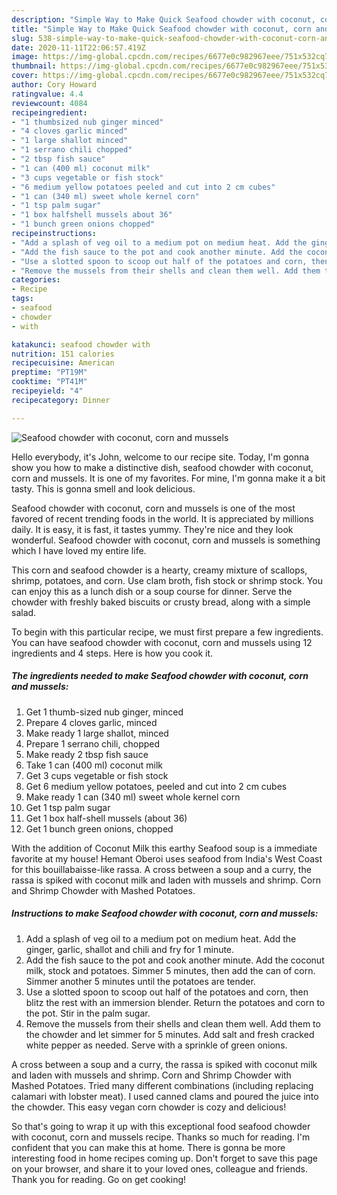 ```yaml
---
description: "Simple Way to Make Quick Seafood chowder with coconut, corn and mussels"
title: "Simple Way to Make Quick Seafood chowder with coconut, corn and mussels"
slug: 538-simple-way-to-make-quick-seafood-chowder-with-coconut-corn-and-mussels
date: 2020-11-11T22:06:57.419Z
image: https://img-global.cpcdn.com/recipes/6677e0c982967eee/751x532cq70/seafood-chowder-with-coconut-corn-and-mussels-recipe-main-photo.jpg
thumbnail: https://img-global.cpcdn.com/recipes/6677e0c982967eee/751x532cq70/seafood-chowder-with-coconut-corn-and-mussels-recipe-main-photo.jpg
cover: https://img-global.cpcdn.com/recipes/6677e0c982967eee/751x532cq70/seafood-chowder-with-coconut-corn-and-mussels-recipe-main-photo.jpg
author: Cory Howard
ratingvalue: 4.4
reviewcount: 4084
recipeingredient:
- "1 thumbsized nub ginger minced"
- "4 cloves garlic minced"
- "1 large shallot minced"
- "1 serrano chili chopped"
- "2 tbsp fish sauce"
- "1 can (400 ml) coconut milk"
- "3 cups vegetable or fish stock"
- "6 medium yellow potatoes peeled and cut into 2 cm cubes"
- "1 can (340 ml) sweet whole kernel corn"
- "1 tsp palm sugar"
- "1 box halfshell mussels about 36"
- "1 bunch green onions chopped"
recipeinstructions:
- "Add a splash of veg oil to a medium pot on medium heat. Add the ginger, garlic, shallot and chili and fry for 1 minute."
- "Add the fish sauce to the pot and cook another minute. Add the coconut milk, stock and potatoes. Simmer 5 minutes, then add the can of corn. Simmer another 5 minutes until the potatoes are tender."
- "Use a slotted spoon to scoop out half of the potatoes and corn, then blitz the rest with an immersion blender. Return the potatoes and corn to the pot. Stir in the palm sugar."
- "Remove the mussels from their shells and clean them well. Add them to the chowder and let simmer for 5 minutes. Add salt and fresh cracked white pepper as needed. Serve with a sprinkle of green onions."
categories:
- Recipe
tags:
- seafood
- chowder
- with

katakunci: seafood chowder with 
nutrition: 151 calories
recipecuisine: American
preptime: "PT19M"
cooktime: "PT41M"
recipeyield: "4"
recipecategory: Dinner

---
```



![Seafood chowder with coconut, corn and mussels](https://img-global.cpcdn.com/recipes/6677e0c982967eee/751x532cq70/seafood-chowder-with-coconut-corn-and-mussels-recipe-main-photo.jpg)

Hello everybody, it's John, welcome to our recipe site. Today, I'm gonna show you how to make a distinctive dish, seafood chowder with coconut, corn and mussels. It is one of my favorites. For mine, I'm gonna make it a bit tasty. This is gonna smell and look delicious.

Seafood chowder with coconut, corn and mussels is one of the most favored of recent trending foods in the world. It is appreciated by millions daily. It is easy, it is fast, it tastes yummy. They're nice and they look wonderful. Seafood chowder with coconut, corn and mussels is something which I have loved my entire life.

This corn and seafood chowder is a hearty, creamy mixture of scallops, shrimp, potatoes, and corn. Use clam broth, fish stock or shrimp stock. You can enjoy this as a lunch dish or a soup course for dinner. Serve the chowder with freshly baked biscuits or crusty bread, along with a simple salad.


To begin with this particular recipe, we must first prepare a few ingredients. You can have seafood chowder with coconut, corn and mussels using 12 ingredients and 4 steps. Here is how you cook it.

<!--inarticleads1-->

##### The ingredients needed to make Seafood chowder with coconut, corn and mussels:

1. Get 1 thumb-sized nub ginger, minced
1. Prepare 4 cloves garlic, minced
1. Make ready 1 large shallot, minced
1. Prepare 1 serrano chili, chopped
1. Make ready 2 tbsp fish sauce
1. Take 1 can (400 ml) coconut milk
1. Get 3 cups vegetable or fish stock
1. Get 6 medium yellow potatoes, peeled and cut into 2 cm cubes
1. Make ready 1 can (340 ml) sweet whole kernel corn
1. Get 1 tsp palm sugar
1. Get 1 box half-shell mussels (about 36)
1. Get 1 bunch green onions, chopped


With the addition of Coconut Milk this earthy Seafood soup is a immediate favorite at my house! Hemant Oberoi uses seafood from India&#39;s West Coast for this bouillabaisse-like rassa. A cross between a soup and a curry, the rassa is spiked with coconut milk and laden with mussels and shrimp. Corn and Shrimp Chowder with Mashed Potatoes. 

<!--inarticleads2-->

##### Instructions to make Seafood chowder with coconut, corn and mussels:

1. Add a splash of veg oil to a medium pot on medium heat. Add the ginger, garlic, shallot and chili and fry for 1 minute.
1. Add the fish sauce to the pot and cook another minute. Add the coconut milk, stock and potatoes. Simmer 5 minutes, then add the can of corn. Simmer another 5 minutes until the potatoes are tender.
1. Use a slotted spoon to scoop out half of the potatoes and corn, then blitz the rest with an immersion blender. Return the potatoes and corn to the pot. Stir in the palm sugar.
1. Remove the mussels from their shells and clean them well. Add them to the chowder and let simmer for 5 minutes. Add salt and fresh cracked white pepper as needed. Serve with a sprinkle of green onions.


A cross between a soup and a curry, the rassa is spiked with coconut milk and laden with mussels and shrimp. Corn and Shrimp Chowder with Mashed Potatoes. Tried many different combinations (including replacing calamari with lobster meat). I used canned clams and poured the juice into the chowder. This easy vegan corn chowder is cozy and delicious! 

So that's going to wrap it up with this exceptional food seafood chowder with coconut, corn and mussels recipe. Thanks so much for reading. I'm confident that you can make this at home. There is gonna be more interesting food in home recipes coming up. Don't forget to save this page on your browser, and share it to your loved ones, colleague and friends. Thank you for reading. Go on get cooking!
